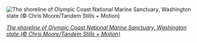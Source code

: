 
![The shoreline of Olympic Coast National Marine Sanctuary, Washington state (© Chris Moore/Tandem Stills + Motion)](https://cn.bing.com//th?id=OHR.OlympicCoast_EN-US0864284151_1920x1080.jpg&rf=LaDigue_1920x1080.jpg&pid=hp)

*[The shoreline of Olympic Coast National Marine Sanctuary, Washington state (© Chris Moore/Tandem Stills + Motion)](https://www.bing.com/search?q=Olympic+Coast+National+Marine+Sanctuary&form=hpcapt&filters=HpDate%3a%2220210822_0700%22)*
